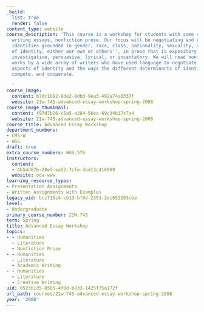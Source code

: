 ```yaml
---
_build:
  list: true
  render: false
content_type: website
course_description: 'This course is a workshop for students with some experience in
  writing essays, nonfiction prose. Our focus will be negotiating and representing
  identities grounded in gender, race, class, nationality, sexuality, and other categories
  of identity, either our own or others'', in prose that is expository, exploratory,
  investigative, persuasive, lyrical, or incantatory. We will read nonfiction prose
  works by a wide array of writers who have used language to negotiate and represent
  aspects of identity and the ways the different determinants of identity intersect,
  compete, and cooperate.

  '
course_image:
  content: b7dc1b82-8de2-8dbd-9ea3-492a74a0337f
  website: 21w-745-advanced-essay-workshop-spring-2008
course_image_thumbnail:
  content: f97d7b26-c5a5-a284-56ea-69c34b17c7a4
  website: 21w-745-advanced-essay-workshop-spring-2008
course_title: Advanced Essay Workshop
department_numbers:
- CMS-W
- WGS
draft: true
extra_course_numbers: WGS.576
instructors:
  content:
  - 4b54d67b-20ef-ea52-7cfe-4bd13c416999
  website: ocw-www
learning_resource_types:
- Presentation Assignments
- Written Assignments with Examples
legacy_uid: bcc715c4-cb13-bf9d-2351-2ec652103cba
level:
- Undergraduate
primary_course_number: 21W.745
term: Spring
title: Advanced Essay Workshop
topics:
- - Humanities
  - Literature
  - Nonfiction Prose
- - Humanities
  - Literature
  - Academic Writing
- - Humanities
  - Literature
  - Creative Writing
uid: 0523b1d5-8585-4f0d-b833-1425f75a172f
url_path: courses/21w-745-advanced-essay-workshop-spring-2008
year: '2008'
---
```

